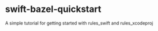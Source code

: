 # swift-bazel-quickstart
A simple tutorial for getting started with rules_swift and rules_xcodeproj
